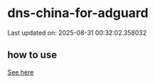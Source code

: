 # dns-china-for-adguard

Last updated on: 2025-08-31 00:32:02.358032

## how to use

[See here](https://github.com/AdguardTeam/AdGuardHome/wiki/Configuration#upstreams-from-file)